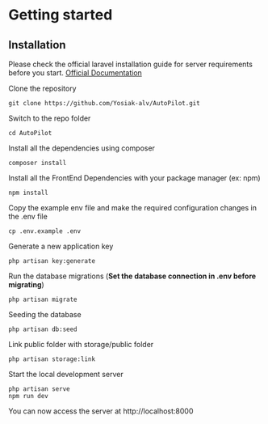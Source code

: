 
# Getting started

## Installation

Please check the official laravel installation guide for server requirements before you start. [Official Documentation](https://laravel.com/docs/5.4/installation#installation)

Clone the repository

    git clone https://github.com/Yosiak-alv/AutoPilot.git

Switch to the repo folder

    cd AutoPilot

Install all the dependencies using composer

    composer install

Install all the FrontEnd Dependencies with your package manager (ex: npm)

    npm install

Copy the example env file and make the required configuration changes in the .env file

    cp .env.example .env

Generate a new application key

    php artisan key:generate

Run the database migrations (**Set the database connection in .env before migrating**)

    php artisan migrate

Seeding the database 

    php artisan db:seed

Link public folder with storage/public folder

    php artisan storage:link

Start the local development server

    php artisan serve
    npm run dev

You can now access the server at http://localhost:8000
